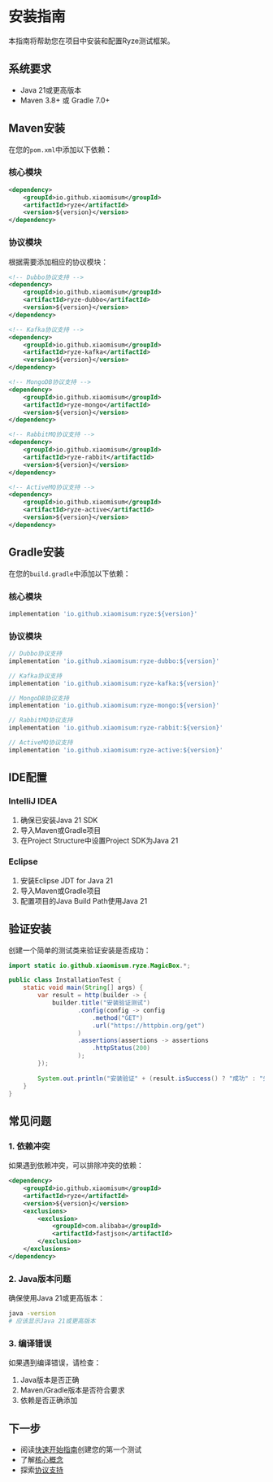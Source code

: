 # 安装指南

本指南将帮助您在项目中安装和配置Ryze测试框架。

## 系统要求

- Java 21或更高版本
- Maven 3.8+ 或 Gradle 7.0+

## Maven安装

在您的`pom.xml`中添加以下依赖：

### 核心模块

```xml
<dependency>
    <groupId>io.github.xiaomisum</groupId>
    <artifactId>ryze</artifactId>
    <version>${version}</version>
</dependency>
```

### 协议模块

根据需要添加相应的协议模块：

```xml
<!-- Dubbo协议支持 -->
<dependency>
    <groupId>io.github.xiaomisum</groupId>
    <artifactId>ryze-dubbo</artifactId>
    <version>${version}</version>
</dependency>

<!-- Kafka协议支持 -->
<dependency>
    <groupId>io.github.xiaomisum</groupId>
    <artifactId>ryze-kafka</artifactId>
    <version>${version}</version>
</dependency>

<!-- MongoDB协议支持 -->
<dependency>
    <groupId>io.github.xiaomisum</groupId>
    <artifactId>ryze-mongo</artifactId>
    <version>${version}</version>
</dependency>

<!-- RabbitMQ协议支持 -->
<dependency>
    <groupId>io.github.xiaomisum</groupId>
    <artifactId>ryze-rabbit</artifactId>
    <version>${version}</version>
</dependency>

<!-- ActiveMQ协议支持 -->
<dependency>
    <groupId>io.github.xiaomisum</groupId>
    <artifactId>ryze-active</artifactId>
    <version>${version}</version>
</dependency>
```

## Gradle安装

在您的`build.gradle`中添加以下依赖：

### 核心模块

```gradle
implementation 'io.github.xiaomisum:ryze:${version}'
```

### 协议模块

```gradle
// Dubbo协议支持
implementation 'io.github.xiaomisum:ryze-dubbo:${version}'

// Kafka协议支持
implementation 'io.github.xiaomisum:ryze-kafka:${version}'

// MongoDB协议支持
implementation 'io.github.xiaomisum:ryze-mongo:${version}'

// RabbitMQ协议支持
implementation 'io.github.xiaomisum:ryze-rabbit:${version}'

// ActiveMQ协议支持
implementation 'io.github.xiaomisum:ryze-active:${version}'
```

## IDE配置

### IntelliJ IDEA

1. 确保已安装Java 21 SDK
2. 导入Maven或Gradle项目
3. 在Project Structure中设置Project SDK为Java 21

### Eclipse

1. 安装Eclipse JDT for Java 21
2. 导入Maven或Gradle项目
3. 配置项目的Java Build Path使用Java 21

## 验证安装

创建一个简单的测试类来验证安装是否成功：

```java
import static io.github.xiaomisum.ryze.MagicBox.*;

public class InstallationTest {
    static void main(String[] args) {
        var result = http(builder -> {
            builder.title("安装验证测试")
                   .config(config -> config
                       .method("GET")
                       .url("https://httpbin.org/get")
                   )
                   .assertions(assertions -> assertions
                       .httpStatus(200)
                   );
        });
        
        System.out.println("安装验证" + (result.isSuccess() ? "成功" : "失败"));
    }
}
```

## 常见问题

### 1. 依赖冲突

如果遇到依赖冲突，可以排除冲突的依赖：

```xml
<dependency>
    <groupId>io.github.xiaomisum</groupId>
    <artifactId>ryze</artifactId>
    <version>${version}</version>
    <exclusions>
        <exclusion>
            <groupId>com.alibaba</groupId>
            <artifactId>fastjson</artifactId>
        </exclusion>
    </exclusions>
</dependency>
```

### 2. Java版本问题

确保使用Java 21或更高版本：

```bash
java -version
# 应该显示Java 21或更高版本
```

### 3. 编译错误

如果遇到编译错误，请检查：

1. Java版本是否正确
2. Maven/Gradle版本是否符合要求
3. 依赖是否正确添加

## 下一步

- 阅读[快速开始指南](./quick-start.md)创建您的第一个测试
- 了解[核心概念](./concepts/test-suite.md)
- 探索[协议支持](./protocols/http.md)